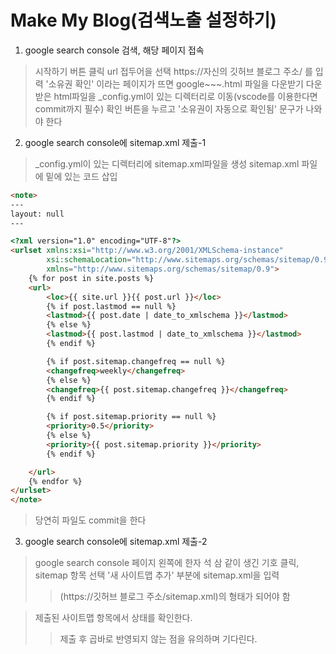 Make My Blog(검색노출 설정하기)
==============================

1. google search console 검색, 해당 페이지 접속 
> 시작하기 버튼 클릭
> url 접두어을 선택
> https://자신의 깃허브 블로그 주소/ 를 입력
> '소유권 확인' 이라는 페이지가 뜨면 google~~~.html 파일을 다운받기
> 다운받은 html파일을 _config.yml이 있는 디렉터리로 이동(vscode를 이용한다면 commit까지 필수)
> 확인 버튼을 누르고 '소유권이 자동으로 확인됨' 문구가 나와야 한다

2. google search console에 sitemap.xml 제출-1
> _config.yml이 있는 디렉터리에 sitemap.xml파일을 생성
> sitemap.xml 파일에 밑에 있는 코드 삽입

```html
<note>
---
layout: null
---

<?xml version="1.0" encoding="UTF-8"?>
<urlset xmlns:xsi="http://www.w3.org/2001/XMLSchema-instance"
        xsi:schemaLocation="http://www.sitemaps.org/schemas/sitemap/0.9 http://www.sitemaps.org/schemas/sitemap/0.9/sitemap.xsd"
        xmlns="http://www.sitemaps.org/schemas/sitemap/0.9">
    {% for post in site.posts %}
    <url>
        <loc>{{ site.url }}{{ post.url }}</loc>
        {% if post.lastmod == null %}
        <lastmod>{{ post.date | date_to_xmlschema }}</lastmod>
        {% else %}
        <lastmod>{{ post.lastmod | date_to_xmlschema }}</lastmod>
        {% endif %}

        {% if post.sitemap.changefreq == null %}
        <changefreq>weekly</changefreq>
        {% else %}
        <changefreq>{{ post.sitemap.changefreq }}</changefreq>
        {% endif %}

        {% if post.sitemap.priority == null %}
        <priority>0.5</priority>
        {% else %}
        <priority>{{ post.sitemap.priority }}</priority>
        {% endif %}

    </url>
    {% endfor %}
</urlset>
</note>
```

> 당연히 파일도 commit을 한다

3. google search console에 sitemap.xml 제출-2
> google search console 페이지 왼쪽에 한자 석 삼 같이 생긴 기호 클릭, sitemap 항목 선택
> '새 사이트맵 추가' 부분에 sitemap.xml을 입력 
>>(https://깃허브 블로그 주소/sitemap.xml)의 형태가 되어야 함

>제출된 사이트맵 항목에서 상태를 확인한다.
>> 제출 후 곱바로 반영되지 않는 점을 유의하며 기다린다. 

